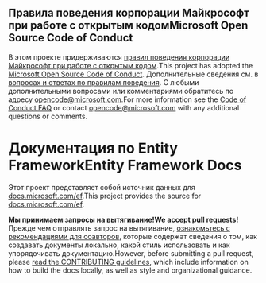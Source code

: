## <a name="microsoft-open-source-code-of-conduct"></a><span data-ttu-id="6e721-101">Правила поведения корпорации Майкрософт при работе с открытым кодом</span><span class="sxs-lookup"><span data-stu-id="6e721-101">Microsoft Open Source Code of Conduct</span></span>

<span data-ttu-id="6e721-102">В этом проекте придерживаются [правил поведения корпорации Майкрософт при работе с открытым кодом](https://opensource.microsoft.com/codeofconduct/).</span><span class="sxs-lookup"><span data-stu-id="6e721-102">This project has adopted the [Microsoft Open Source Code of Conduct](https://opensource.microsoft.com/codeofconduct/).</span></span>
<span data-ttu-id="6e721-103">Дополнительные сведения см. в [вопросах и ответах по правилам поведения](https://opensource.microsoft.com/codeofconduct/faq/). С любыми дополнительными вопросами или комментариями обратитесь по адресу [opencode@microsoft.com](mailto:opencode@microsoft.com).</span><span class="sxs-lookup"><span data-stu-id="6e721-103">For more information see the [Code of Conduct FAQ](https://opensource.microsoft.com/codeofconduct/faq/) or contact [opencode@microsoft.com](mailto:opencode@microsoft.com) with any additional questions or comments.</span></span>

<a name="entity-framework-docs"></a><span data-ttu-id="6e721-104">Документация по Entity Framework</span><span class="sxs-lookup"><span data-stu-id="6e721-104">Entity Framework Docs</span></span>
=====================

<span data-ttu-id="6e721-105">Этот проект представляет собой источник данных для [docs.microsoft.com/ef](https://docs.microsoft.com/ef/).</span><span class="sxs-lookup"><span data-stu-id="6e721-105">This project provides the source for [docs.microsoft.com/ef](https://docs.microsoft.com/ef/).</span></span>

<span data-ttu-id="6e721-106">**Мы принимаем запросы на вытягивание!**</span><span class="sxs-lookup"><span data-stu-id="6e721-106">**We accept pull requests!**</span></span> <span data-ttu-id="6e721-107">Прежде чем отправлять запрос на вытягивание, [ознакомьтесь с рекомендациями для соавторов](CONTRIBUTING.md), которые содержат сведения о том, как создавать документы локально, какой стиль использовать и как упорядочивать документацию.</span><span class="sxs-lookup"><span data-stu-id="6e721-107">However, before submitting a pull request, please [read the CONTRIBUTING guidelines](CONTRIBUTING.md), which include information on how to build the docs locally, as well as style and organizational guidance.</span></span>
